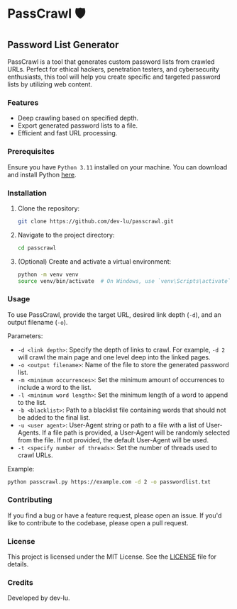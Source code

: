 # PassCrawl 🛡️

## Password List Generator

PassCrawl is a tool that generates custom password lists from crawled URLs. Perfect for ethical hackers, penetration testers, and cybersecurity enthusiasts, this tool will help you create specific and targeted password lists by utilizing web content.

### Features

- Deep crawling based on specified depth.
- Export generated password lists to a file.
- Efficient and fast URL processing.

### Prerequisites

Ensure you have `Python 3.11` installed on your machine. You can download and install Python [here](https://www.python.org/downloads/).

### Installation

1. Clone the repository:
   ```bash
   git clone https://github.com/dev-lu/passcrawl.git
   ```
2. Navigate to the project directory:
   ```bash
   cd passcrawl
   ```
3. (Optional) Create and activate a virtual environment:
   ```bash
   python -m venv venv
   source venv/bin/activate  # On Windows, use `venv\Scripts\activate`
   ```

### Usage

To use PassCrawl, provide the target URL, desired link depth (`-d`), and an output filename (`-o`).

Parameters:

- `-d <link depth>`: Specify the depth of links to crawl. For example, `-d 2` will crawl the main page and one level deep into the linked pages.
- `-o <output filename>`: Name of the file to store the generated password list.
- `-m <minimum occurrences>`: Set the minimum amount of occurrences to include a word to the list.
- `-l <minimum word length>`: Set the minimum length of a word to append to the list.
- `-b <blacklist>`: Path to a blacklist file containing words that should not be added to the final list.
- `-u <user agent>`: User-Agent string or path to a file with a list of User-Agents. If a file path is provided, a User-Agent will be randomly selected from the file. If not provided, the default User-Agent will be used.
- `-t <specify number of threads>`: Set the number of threads used to crawl URLs.

Example:

```bash
python passcrawl.py https://example.com -d 2 -o passwordlist.txt
```

### Contributing

If you find a bug or have a feature request, please open an issue. If you'd like to contribute to the codebase, please open a pull request.

### License

This project is licensed under the MIT License. See the [LICENSE](LICENSE) file for details.

### Credits

Developed by dev-lu.
